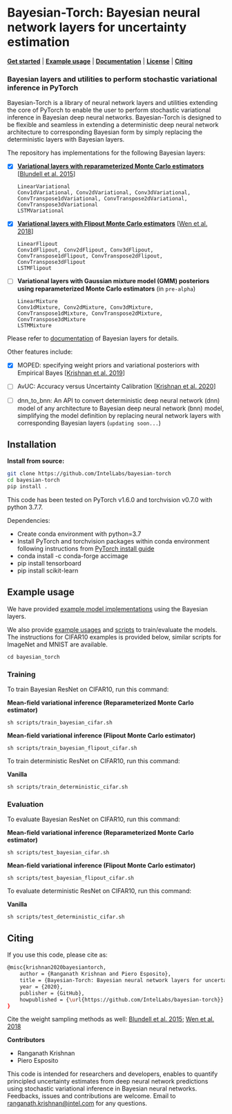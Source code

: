 # Bayesian-Torch: Bayesian neural network layers for uncertainty estimation
**[Get started](#Installation)** | **[Example usage](#example-usage)** | **[Documentation](doc/bayesian_torch.layers.md)** | **[License](LICENSE)** | **[Citing](#citing)** 

### Bayesian layers and utilities to perform stochastic variational inference in PyTorch

Bayesian-Torch is a library of neural network layers and utilities extending the core of PyTorch to enable the user to perform stochastic variational inference in Bayesian deep neural networks.
Bayesian-Torch is designed to be flexible and seamless in extending a deterministic deep neural network architecture to corresponding Bayesian form by simply replacing the deterministic layers with Bayesian layers. 


The repository has implementations for the following Bayesian layers:
- [x] **[Variational layers with reparameterized Monte Carlo estimators](bayesian_torch/layers/variational_layers)** [[Blundell et al. 2015](https://arxiv.org/abs/1505.05424)]

      
      LinearVariational 
      Conv1dVariational, Conv2dVariational, Conv3dVariational, ConvTranspose1dVariational, ConvTranspose2dVariational, ConvTranspose3dVariational
      LSTMVariational
      
- [x] **[Variational layers with Flipout Monte Carlo estimators](bayesian_torch/layers/flipout_layers)** [[Wen et al. 2018](https://arxiv.org/abs/1803.04386)]
      
      LinearFlipout 
      Conv1dFlipout, Conv2dFlipout, Conv3dFlipout, ConvTranspose1dFlipout, ConvTranspose2dFlipout, ConvTranspose3dFlipout
      LSTMFlipout

<!--
- [ ] **[Radial BNN layers](bayesian_torch/layers/radial_layers)** [[Farquhar et al. 2020](https://arxiv.org/abs/1907.00865)]

      LinearRadial
      Conv1dRadial, Conv2dRadial, Conv3dRadial, ConvTranspose1dRadial, ConvTranspose2dRadial, ConvTranspose3dRadial
      LSTMRadial
-->

- [ ] **Variational layers with Gaussian mixture model (GMM) posteriors using reparameterized Monte Carlo estimators** (in `pre-alpha`)

      LinearMixture
      Conv1dMixture, Conv2dMixture, Conv3dMixture, ConvTranspose1dMixture, ConvTranspose2dMixture, ConvTranspose3dMixture
      LSTMMixture

Please refer to [documentation](doc/bayesian_torch.layers.md#layers) of Bayesian layers for details.

Other features include:
- [x] MOPED: specifying weight priors and variational posteriors with Empirical Bayes [[Krishnan et al. 2019](https://arxiv.org/abs/1906.05323)]
- [ ] AvUC: Accuracy versus Uncertainty Calibration [[Krishnan et al. 2020](https://proceedings.neurips.cc/paper/2020/file/d3d9446802a44259755d38e6d163e820-Paper.pdf)]
- [ ] dnn_to_bnn: An API to convert deterministic deep neural network (dnn) model of any architecture to Bayesian deep neural network (bnn) model, simplifying the model definition by replacing neural network layers with corresponding Bayesian layers (`updating soon...`)
 

## Installation


**Install from source:**
```sh
git clone https://github.com/IntelLabs/bayesian-torch
cd bayesian-torch
pip install .
```
This code has been tested on PyTorch v1.6.0 and torchvision v0.7.0 with python 3.7.7.

Dependencies:

- Create conda environment with python=3.7
- Install PyTorch and torchvision packages within conda environment following instructions from [PyTorch install guide](https://pytorch.org/get-started/locally/)
- conda install -c conda-forge accimage
- pip install tensorboard
- pip install scikit-learn

## Example usage
We have provided [example model implementations](bayesian_torch/models/bayesian) using the Bayesian layers.

We also provide [example usages](bayesian_torch/examples) and [scripts](bayesian_torch/scripts) to train/evaluate the models. The instructions for CIFAR10 examples is provided below, similar scripts for ImageNet and MNIST are available.

```
cd bayesian_torch
```

### Training

To train Bayesian ResNet on CIFAR10, run this command:

**Mean-field variational inference (Reparameterized Monte Carlo estimator)**
```train
sh scripts/train_bayesian_cifar.sh
```

**Mean-field variational inference (Flipout Monte Carlo estimator)**
```train
sh scripts/train_bayesian_flipout_cifar.sh
```

To train deterministic ResNet on CIFAR10, run this command:

**Vanilla**
```train
sh scripts/train_deterministic_cifar.sh
```


### Evaluation

To evaluate Bayesian ResNet on CIFAR10, run this command:

**Mean-field variational inference (Reparameterized Monte Carlo estimator)**
```test
sh scripts/test_bayesian_cifar.sh
```

**Mean-field variational inference (Flipout Monte Carlo estimator)**
```test
sh scripts/test_bayesian_flipout_cifar.sh
```

To evaluate deterministic ResNet on CIFAR10, run this command:

**Vanilla**
```test
sh scripts/test_deterministic_cifar.sh
```

## Citing

If you use this code, please cite as:
```sh
@misc{krishnan2020bayesiantorch,
    author = {Ranganath Krishnan and Piero Esposito},
    title = {Bayesian-Torch: Bayesian neural network layers for uncertainty estimation},
    year = {2020},
    publisher = {GitHub},
    howpublished = {\url{https://github.com/IntelLabs/bayesian-torch}}
}
```

Cite the weight sampling methods as well: [Blundell et al. 2015](https://arxiv.org/abs/1505.05424); [Wen et al. 2018](https://arxiv.org/abs/1803.04386)

**Contributors**
- Ranganath Krishnan 
- Piero Esposito 

This code is intended for researchers and developers, enables to quantify principled uncertainty estimates from deep neural network predictions using stochastic variational inference in Bayesian neural networks. 
Feedbacks, issues and contributions are welcome. Email to <ranganath.krishnan@intel.com> for any questions.
 

